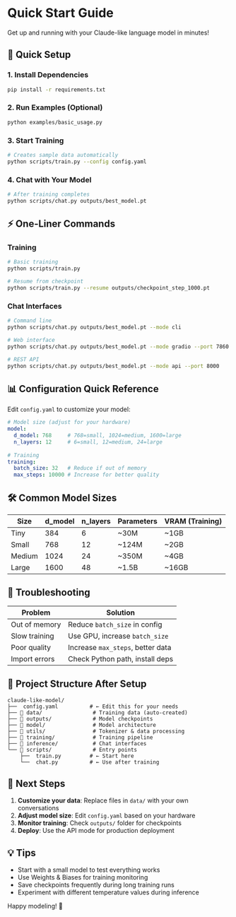 # Quick Start Guide

Get up and running with your Claude-like language model in minutes!

## 🚀 Quick Setup

### 1. Install Dependencies
```bash
pip install -r requirements.txt
```

### 2. Run Examples (Optional)
```bash
python examples/basic_usage.py
```

### 3. Start Training
```bash
# Creates sample data automatically
python scripts/train.py --config config.yaml
```

### 4. Chat with Your Model
```bash
# After training completes
python scripts/chat.py outputs/best_model.pt
```

## ⚡ One-Liner Commands

### Training
```bash
# Basic training
python scripts/train.py

# Resume from checkpoint
python scripts/train.py --resume outputs/checkpoint_step_1000.pt
```

### Chat Interfaces
```bash
# Command line
python scripts/chat.py outputs/best_model.pt --mode cli

# Web interface
python scripts/chat.py outputs/best_model.pt --mode gradio --port 7860

# REST API
python scripts/chat.py outputs/best_model.pt --mode api --port 8000
```

## 📊 Configuration Quick Reference

Edit `config.yaml` to customize your model:

```yaml
# Model size (adjust for your hardware)
model:
  d_model: 768     # 768=small, 1024=medium, 1600=large
  n_layers: 12     # 6=small, 12=medium, 24=large
  
# Training
training:
  batch_size: 32   # Reduce if out of memory
  max_steps: 10000 # Increase for better quality
```

## 🛠️ Common Model Sizes

| Size | d_model | n_layers | Parameters | VRAM (Training) |
|------|---------|----------|------------|------------------|
| Tiny | 384     | 6        | ~30M       | ~1GB            |
| Small| 768     | 12       | ~124M      | ~2GB            |
| Medium| 1024   | 24       | ~350M      | ~4GB            |
| Large| 1600    | 48       | ~1.5B      | ~16GB           |

## 🐛 Troubleshooting

| Problem | Solution |
|---------|----------|
| Out of memory | Reduce `batch_size` in config |
| Slow training | Use GPU, increase `batch_size` |
| Poor quality | Increase `max_steps`, better data |
| Import errors | Check Python path, install deps |

## 📁 Project Structure After Setup

```
claude-like-model/
├──  config.yaml          # ← Edit this for your needs
├── 📁 data/                # Training data (auto-created)
├── 📁 outputs/             # Model checkpoints
├── 📁 model/               # Model architecture
├── 📁 utils/               # Tokenizer & data processing
├── 📁 training/            # Training pipeline
├── 📁 inference/           # Chat interfaces
└── 📁 scripts/             # Entry points
    ├──  train.py         # ← Start here
    └──  chat.py          # ← Use after training
```

## 🎯 Next Steps

1. **Customize your data**: Replace files in `data/` with your own conversations
2. **Adjust model size**: Edit `config.yaml` based on your hardware
3. **Monitor training**: Check `outputs/` folder for checkpoints
4. **Deploy**: Use the API mode for production deployment

## 💡 Tips

- Start with a small model to test everything works
- Use Weights & Biases for training monitoring
- Save checkpoints frequently during long training runs
- Experiment with different temperature values during inference

Happy modeling! 🤖